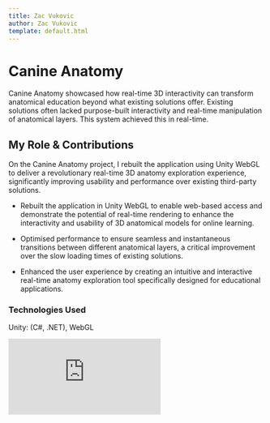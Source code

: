 ```yaml
---
title: Zac Vukovic
author: Zac Vukovic
template: default.html
---
```


# Canine Anatomy

Canine Anatomy showcased how real-time 3D interactivity can transform anatomical education beyond what existing solutions offer. Existing solutions often lacked purpose-built interactivity and real-time manipulation of anatomical layers. This system achieved this in real-time.

## My Role & Contributions
On the Canine Anatomy project, I rebuilt the application using Unity WebGL to deliver a revolutionary real-time 3D anatomy exploration experience, significantly improving usability and performance over existing third-party solutions.

- Rebuilt the application in Unity WebGL to enable web-based access and demonstrate the potential of real-time rendering to enhance the interactivity and usability of 3D anatomical models for online learning.

- Optimised performance to ensure seamless and instantaneous transitions between different anatomical layers, a critical improvement over the slow loading times of existing solutions.

- Enhanced the user experience by creating an intuitive and interactive real-time anatomy exploration tool specifically designed for educational applications.

### Technologies Used
Unity: (C#, .NET), WebGL

<div class="iframe-container">
    <iframe class="responsive-iframe" src="https://www.youtube.com/embed/dggbzJRh8ac" title="YouTube video player" frameborder="0" allow="accelerometer; autoplay; clipboard-write; encrypted-media; gyroscope; picture-in-picture; web-share" allowfullscreen></iframe>
</div>
